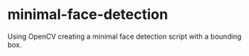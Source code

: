 # minimal-face-detection
Using OpenCV creating a minimal face detection script with a bounding box.
